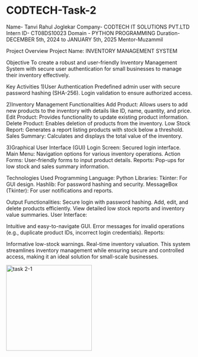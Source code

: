 # CODTECH-Task-2
Name- Tanvi Rahul Joglekar
Company- CODTECH IT SOLUTIONS PVT.LTD
Intern ID- CT08DS10023
Domain - PYTHON PROGRAMMING
Duration- DECEMBER 5th, 2024 to JANUARY 5th, 2025
Mentor-Muzammil

Project Overview
Project Name: INVENTORY MANAGEMENT SYSTEM

Objective
To create a robust and user-friendly Inventory Management System with secure user authentication for small businesses to manage their inventory effectively.

Key Activities
1)User Authentication
Predefined admin user with secure password hashing (SHA-256).
Login validation to ensure authorized access.

2)Inventory Management Functionalities
Add Product: Allows users to add new products to the inventory with details like ID, name, quantity, and price.
Edit Product: Provides functionality to update existing product information.
Delete Product: Enables deletion of products from the inventory.
Low Stock Report: Generates a report listing products with stock below a threshold.
Sales Summary: Calculates and displays the total value of the inventory.

3)Graphical User Interface (GUI)
Login Screen: Secured login interface.
Main Menu: Navigation options for various inventory operations.
Action Forms: User-friendly forms to input product details.
Reports: Pop-ups for low stock and sales summary information.

Technologies Used
Programming Language: Python
Libraries:
Tkinter: For GUI design.
Hashlib: For password hashing and security.
MessageBox (Tkinter): For user notifications and reports.

Output
Functionalities:
Secure login with password hashing.
Add, edit, and delete products efficiently.
View detailed low stock reports and inventory value summaries.
User Interface:

Intuitive and easy-to-navigate GUI.
Error messages for invalid operations (e.g., duplicate product IDs, incorrect login credentials).
Reports:

Informative low-stock warnings.
Real-time inventory valuation.
This system streamlines inventory management while ensuring secure and controlled access, making it an ideal solution for small-scale businesses.

<img width="231" alt="task 2-1" src="https://github.com/user-attachments/assets/bfac69c0-f9bf-4b16-8007-7ec0638d59e3" />













